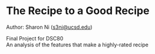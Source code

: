 # The Recipe to a Good Recipe

Author: Sharon Ni (s3ni@ucsd.edu)

Final Project for DSC80
<br> An analysis of the features that make a highly-rated recipe
